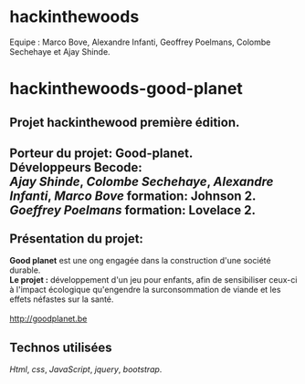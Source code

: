 # hackinthewoods

Equipe : Marco Bove, Alexandre Infanti, Geoffrey Poelmans, Colombe Sechehaye et Ajay Shinde.

# hackinthewoods-good-planet
**Projet hackinthewood première édition**.
------------------------------------------

**Porteur du projet**: Good-planet. <br />
Développeurs **Becode**: <br />
_Ajay Shinde_, _Colombe Sechehaye_, _Alexandre Infanti_, _Marco Bove_ formation: **Johnson 2**. <br />
_Goeffrey Poelmans_ formation: **Lovelace 2**.<br /><br />
Présentation du projet:
--------------------------

**Good planet** est une ong engagée dans la construction d'une société durable.<br />
**Le projet :** développement d'un jeu pour enfants, afin de sensibiliser ceux-ci à l'impact écologique qu'engendre la surconsommation de viande et les effets néfastes sur la santé.<br /><br />
http://goodplanet.be

Technos utilisées
-----------------

_Html_, _css_, _JavaScript_, _jquery_, _bootstrap_.

